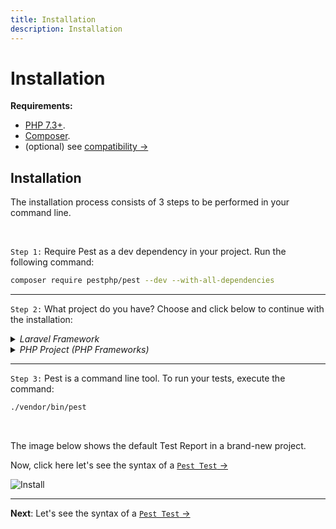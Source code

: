 ```yaml
---
title: Installation
description: Installation
---
```


# Installation

**Requirements:**

-  [PHP 7.3+](https://php.net/releases/).
-  [Composer](https://getcomposer.org/).
-  (optional) see [compatibility →](/docs/compatibility)

## Installation

The installation process consists of 3 steps to be performed in your command line.

<br/>

``Step 1:`` Require Pest as a dev dependency in your project. Run the following command:

```bash
composer require pestphp/pest --dev --with-all-dependencies
```

<hr/>

`Step 2:` What project do you have?  Choose and click below to continue with the installation:

<details>
  <summary><em>Laravel Framework</em></summary>
    
  Pest has a dedicated [Laravel Plugin](/docs/plugins/laravel) which gives you direct access to Laravel's testing API in your test files.

  2.1. Require the Laravel Plugin via Composer, running the following command:

  ```bash
  composer require pestphp/pest-plugin-laravel --dev
  ```

  2.2. Install Pest using Artisan, run the following command:

  ```bash
  php artisan pest:install
  ```

  Pest has now configured its [Files & Folders](/docs/files-and-folders) structure, and it’s ready to be used.

  <br/>

</details>

<details>
  <summary><em>PHP Project (PHP Frameworks)</em></summary>

  2.1. Create a folder `tests` in your project root directory.
  
  2.2. Initialize and setup Pest. Run the following command:

  ```bash
  ./vendor/bin/pest --init
  ```

  Pest has now configured its [Files & Folders](/docs/files-and-folders) structure, and it’s ready to be used.

</details>

<hr/>

`Step 3:` Pest is a command line tool. To run your tests, execute the command:

```bash
./vendor/bin/pest
```

<br/>

The image below shows the default Test Report in a brand-new project.

Now, click here let's see the syntax of a [`Pest Test` →](/docs/pest-tests)

![Install](/assets/img/pestinstall.png)

---

**Next**: Let's see the syntax of a [`Pest Test` →](/docs/pest-tests)
